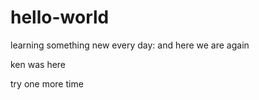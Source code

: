 hello-world
===========

learning something new every day:  and here we are again


ken was here

try one more time
